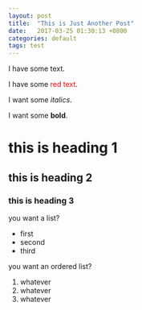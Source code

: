 ```yaml
---
layout: post
title:  "This is Just Another Post"
date:   2017-03-25 01:30:13 +0800
categories: default
tags: test
---
```

I have some text.

I have some <font color=red>red text</font>.

I want some _italics_.

I want some **bold**.

# this is heading 1

## this is heading 2

### this is heading 3

you want a list?
* first
* second
* third

you want an ordered list?
1. whatever
1. whatever
1. whatever
